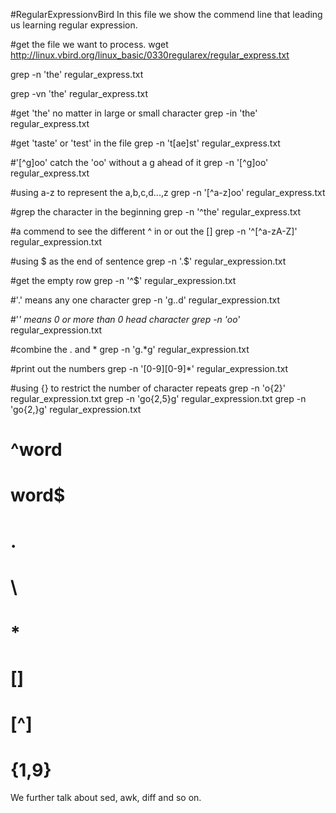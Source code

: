 #RegularExpressionvBird
In this file we show the commend line that leading us learning regular expression.

#get the file we want to process.
wget http://linux.vbird.org/linux_basic/0330regularex/regular_express.txt

grep -n 'the' regular_express.txt

grep -vn 'the' regular_express.txt

#get 'the' no matter in large or small character 
grep -in 'the' regular_express.txt

#get 'taste' or 'test' in the file
grep -n 't[ae]st' regular_express.txt

#'[^g]oo' catch the 'oo' without a g ahead of it
grep -n '[^g]oo' regular_express.txt

#using a-z to represent the a,b,c,d...,z
grep -n '[^a-z]oo' regular_express.txt

#grep the character in the beginning
grep -n '^the' regular_express.txt

#a commend to see the different ^ in or out the []
grep -n '^[^a-zA-Z]' regular_expression.txt

#using $ as the end of sentence
grep -n '\.$' regular_expression.txt

#get the empty row
grep -n '^$' regular_expression.txt

#'.' means any one character
grep -n 'g..d' regular_expression.txt

#'*' means 0 or more than 0 head character
grep -n 'oo*' regular_expression.txt

#combine the . and *
grep -n 'g.*g' regular_expression.txt

#print out the numbers
grep -n '[0-9][0-9]*' regular_expression.txt

#using {} to restrict the number of character repeats
grep -n 'o\{2\}' regular_expression.txt
grep -n 'go\{2,5\}g' regular_expression.txt
grep -n 'go\{2,\}g' regular_expression.txt

#   ^word
#   word$
#   .
#   \
#   *
#   []
#   [^]
#   \{1,9\}

We further talk about sed, awk, diff and so on.






